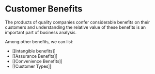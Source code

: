 # Customer Benefits

The products of quality companies confer considerable benefits on their customers and understanding the relative value of these benefits is an important part of business analysis.

Among other benefits, we can list:
- [[Intangible benefits]]
- [[Assurance Benefits]]
- [[Convenience Benefits]]
- [[Customer Types]]